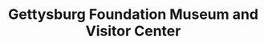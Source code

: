 ---
layout: repo
title: "Gettysburg Foundation Museum and Visitor Center"
id: 13633
permalink: repos/13633/
---